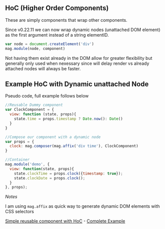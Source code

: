 ## HoC (Higher Order Components)

These are simply components that wrap other components.

Since v0.22.11 we can now wrap dynamic nodes (unattached DOM element) as the first argument instead of a string elementID.

```javascript
var node = document.createElement('div')
mag.module(node, component)
```

Not having them exist already in the DOM allow for greater flexibility
but generally only used when nexessary since will delay render vs already attached nodes will always be faster.

## Example HoC with Dynamic unattached Node

Pseudo code, full example follows below

```javascript
//Reusable Dummy component
var ClockComponent = {
  view: function (state, props){
    state.time = props.timestamp ? Date.now(): Date()
  }
}

//Compose our component with a dynamic node
var props = {
  clock: mag.composer(mag.affix('div time'), ClockComponent)
}

//Container
mag.module('demo', {
  view: function(state, props){
    state.clockTime = props.clock({timestamp: true});
    state.clockDate = props.clock();
  }
}, props);

```

*Notes*

I am using `mag.affix` as quick way to generate dynamic DOM elements with CSS selectors

[Simple reusable component with HoC](http://jsbin.com/fidenayali/edit?html,output) - 
[Complete Example](http://jsbin.com/gawakuloko/edit?html,output)
